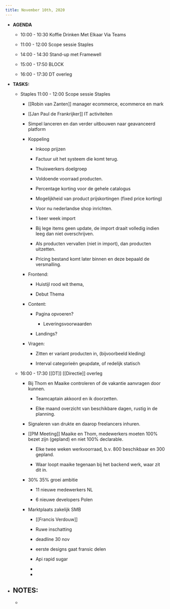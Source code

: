 ```yaml
---
title: November 10th, 2020
---
```


- **AGENDA**
	 - 10:00 - 10:30 Koffie Drinken Met Elkaar Via Teams

	 - 11:00 - 12:00 Scope sessie Staples

	 - 14:00 - 14:30 Stand-up met Framewell

	 - 15:00 - 17:50 BLOCK

	 - 16:00 - 17:30 DT overleg

- **TASKS:**
	 - Staples 11:00 - 12:00 Scope sessie Staples
		 - [[Robin van Zanten]] manager ecommerce, ecommerce en mark

		 - [[Jan Paul de Frankrijker]] IT activiteiten 

		 - Simpel lanceren en dan verder uitbouwen naar geavanceerd platform

		 - Koppeling
			 - Inkoop prijzen

			 - Factuur uit het systeem die komt terug.

			 - Thuiswerkers doelgroep

			 - Voldoende voorraad producten.

			 - Percentage korting voor de gehele catalogus

			 - Mogelijkheid van product prijskortingen (fixed price korting)

			 - Voor nu nederlandse shop inrichten.

			 - 1 keer week import 

			 - Bij lege items geen update, de import draait volledig indien leeg dan niet overschrijven. 

			 - Als producten vervallen (niet in import), dan producten uitzetten.

			 - Pricing bestand komt later binnen en deze bepaald de versmalling.

		 - Frontend:
			 - Huistijl rood wit thema, 

			 - Debut Thema

		 - Content:
			 - Pagina opvoeren?
				 - Leveringsvoorwaarden

			 - Landings?

		 - Vragen:
			 - Zitten er variant producten in, (bijvoorbeeld kleding)

			 - Interval categorieën geupdate, of redelijk statisch

	 - 16:00 - 17:30 [[DT]] [[Directie]] overleg 
		 - Bij Thom en Maaike controleren of de vakantie aanvragen door kunnen.
			 - Teamcaptain akkoord en ik doorzetten. 

			 - Elke maand overzicht van beschikbare dagen, rustig in de planning.

		 - Signaleren van drukte en daarop freelancers inhuren.

		 - [[PM Meeting]] Maaike en Thom, medewerkers moeten 100% bezet zijn (gepland) en niet 100% declarable.
			 - Elke twee weken werkvoorraad, b.v. 800 beschikbaar en 300 gepland.

			 - Waar loopt maaike tegenaan bij het backend werk, waar zit dit in.

		 - 30% 35% groei ambitie
			 - 11 nieuwe medewerkers NL

			 - 6 nieuwe developers Polen

		 - Marktplaats zakelijk SMB
			 - [[Francis Verdouw]]

			 - Ruwe inschatting 

			 - deadline 30 nov

			 - eerste designs gaat fransic delen

			 - Api rapid sugar 

			 - 

			 - 

- **NOTES:**
	 - 

	 - 
